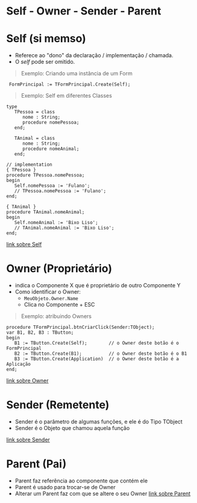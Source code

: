 # Self - Owner - Sender - Parent

# Self (si memso)
- Referece ao "dono" da declaração / implementação / chamada.
- O _self_ pode ser omitido.

> Exemplo: Criando uma instância de um Form
~~~delphi
 FormPrincipal := TFormPrincipal.Create(Self);
~~~ 

> Exemplo: Self em diferentes Classes
~~~Delphi
type
   TPessoa = class
      nome : String;
      procedure nomePessoa;
   end;
 
   TAnimal = class
      nome : String;
      procedure nomeAnimal;
   end;
 
// implementation
{ TPessoa }
procedure TPessoa.nomePessoa;
begin
   Self.nomePessoa := 'Fulano';
   // TPessoa.nomePessoa := 'Fulano';
end;
 
{ TAnimal }
procedure TAnimal.nomeAnimal;
begin
   Self.nomeAnimal := 'Bixo Liso';
   // TAnimal.nomeAnimal := 'Bixo Liso';
end;
~~~
[link sobre Self](https://extremeprogramming.wordpress.com/2011/01/25/guia-iniciante-parte-1-self-o-que-e-delphi/)


# Owner (Proprietário)
- indica o Componente X que é proprietário de outro Componente Y
- Como identificar o Owner: 
  - `MeuObjeto.Owner.Name`
  - Clica no Componente + ESC 

> Exemplo: atribuindo Owners
~~~Delphi
procedure TFormPrincipal.btnCriarClick(Sender:TObject);
var B1, B2, B3 : TButton;
begin
   B1 := TButton.Create(Self);        // o Owner deste botão é o FormPrincipal
   B2 := TButton.Create(B1);          // o Owner deste botão é o B1
   B3 := TButton.Create(Application)  // o Owner deste botão é a Aplicação
end;
~~~
[link sobre Owner](https://extremeprogramming.wordpress.com/2011/01/28/guia-iniciante-parte-2-owner-o-que-e-delphi/)


# Sender (Remetente)
- Sender é o parâmetro de algumas funções, e ele é do Tipo TObject
- Sender é o Objeto que chamou aquela função

[link sobre Sender](https://extremeprogramming.wordpress.com/2011/02/03/guia-iniciante-parte-3-sender-o-que-e-delphi/)

# Parent (Pai)
- Parent faz referência ao componente que contém ele
- Parent é usado para trocar-se de Owner
- Alterar um Parent faz com que se altere o seu Owner
[link sobre Parent](https://extremeprogramming.wordpress.com/2011/02/08/a-propriedade-parent-delphi/)
